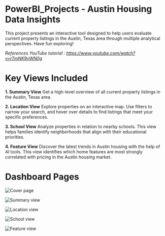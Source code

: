 # PowerBI_Projects - Austin Housing Data Insights

This project presents an interactive tool designed to help users evaluate current property listings in the Austin, Texas area through multiple analytical perspectives. Have fun exploring!

*References*
*YouTube tutorial : https://www.youtube.com/watch?v=rTmNK9vWN0g*


# Key Views Included
**1. Summary View**
Get a high-level overview of all current property listings in the Austin, Texas area.

**2. Location View**
Explore properties on an interactive map. Use filters to narrow your search, and hover over details to find listings that meet your specific preferences.

**3. School View**
Analyze properties in relation to nearby schools. This view helps families identify neighborhoods that align with their educational priorities.

**4. Feature View**
Discover the latest trends in Austin housing with the help of AI tools. This view identifies which home features are most strongly correlated with pricing in the Austin housing market.

# Dashboard Pages
![Cover page](https://github.com/user-attachments/assets/4994a9d1-12bf-462b-8ad0-acef581bf190)

![Summary view](https://github.com/user-attachments/assets/19273a10-2a34-4e5f-8b28-d8015a2260a7)

![Location view](https://github.com/user-attachments/assets/193af3ed-08be-43b9-8a5a-231d276cb78f)

![School view](https://github.com/user-attachments/assets/67cdbd54-4c07-48f6-8d4c-49aad5d401b2)

![Feature view](https://github.com/user-attachments/assets/7c3bbe32-4d3c-4d2c-a950-7b5ac13fb935)
